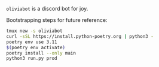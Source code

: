 `oliviabot` is a discord bot for joy.

Bootstrapping steps for future reference:
```sh
tmux new -s oliviabot
curl -sSL https://install.python-poetry.org | python3 -
poetry env use 3.11
$(poetry env activate)
poetry install --only main
python3 run.py prod
```